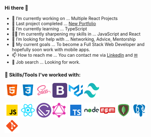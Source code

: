 ### Hi there 👋

- 🔭 I’m currently working on ... Multiple React Projects
- 🎉 Last project completed ... [New Portfolio](https://github.com/Tabele86/newportfolio) 
- 🌱 I’m currently learning ... TypeScript
- 👨‍💻 I’m currently sharpening my skills in ... JavaScript and React
- 🤔 I’m looking for help with ... Networking, Advice, Mentorship
- 🥅 My current goals ... To become a Full Stack Web Developer and hopefully soon work with mobile apps.
- 📫 How to reach me ... You can contact me via [LinkedIn](https://www.linkedin.com/in/anthonyabele1986/) and [✉](mailto:tabele86@gmail.com)
- 🔎 Job search ... Looking for work.

### 🔨 Skills/Tools I've worked with:

![HTML](html-5-48.png)
![CSS](css3-48.png)
![SASS](sass-48.png)
![Bootstrap](bootstrap-48.png)
![Material-UI](material-ui-48.png)
![Tailwind CSS](tailwind-css-48.png)

![JavaScript](javascript-48.png)
![React.js](react-48.png)
![Gatsby.js](gatsby-48.png)
![GraphQL.js](graphql-48.png)
![TypeScript](typescript-48.png)
![Node.js](nodejs-green-48.png)
![npm](npm-48.png)
![Mongodb](mongodb-48.png)
![PostgreSQL](postgresql-48.png)
![git](git-48.png)

